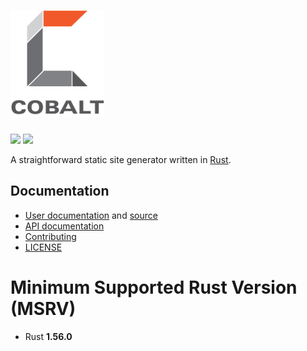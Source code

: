 # ![Cobalt](https://raw.githubusercontent.com/cobalt-org/logos/master/cobald.logo.02.resize.png)

[![](https://img.shields.io/crates/v/cobalt-bin.svg?maxAge=25920)](https://crates.io/crates/cobalt-bin)
[![](https://badges.gitter.im/Join%20Chat.svg)](https://gitter.im/cobalt-org/cobalt.rs?utm_source=badge&utm_medium=badge&utm_campaign=pr-badge)

A straightforward static site generator written in [Rust](http://www.rust-lang.org/).

## Documentation

- [User documentation](https://cobalt-org.github.io/) and [source](https://github.com/cobalt-org/cobalt-org.github.io)
- [API documentation](https://docs.rs/cobalt-bin)
- [Contributing](https://github.com/cobalt-org/cobalt.rs/blob/master/CONTRIBUTING.md)
- [LICENSE](https://github.com/cobalt-org/cobalt.rs/blob/master/LICENSE-MIT)


# Minimum Supported Rust Version (MSRV)
- Rust **1.56.0**